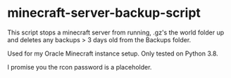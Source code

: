 # minecraft-server-backup-script

This script stops a minecraft server from running, .gz's the world folder up and deletes any backups > 3 days old from the Backups folder.

Used for my Oracle Minecraft instance setup. Only tested on Python 3.8.

I promise you the rcon password is a placeholder.
